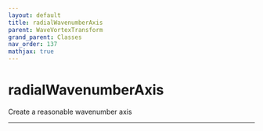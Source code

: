 ```yaml
---
layout: default
title: radialWavenumberAxis
parent: WaveVortexTransform
grand_parent: Classes
nav_order: 137
mathjax: true
---
```


#  radialWavenumberAxis

Create a reasonable wavenumber axis


---

